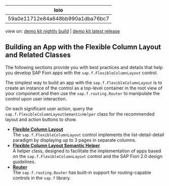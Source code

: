 <!-- loio59a0e11712e84a648bb990a1dba76bc7 -->

| loio |
| -----|
| 59a0e11712e84a648bb990a1dba76bc7 |

<div id="loio">

view on: [demo kit nightly build](https://sdk.openui5.org/nightly/#/topic/59a0e11712e84a648bb990a1dba76bc7) | [demo kit latest release](https://sdk.openui5.org/topic/59a0e11712e84a648bb990a1dba76bc7)</div>

## Building an App with the Flexible Column Layout and Related Classes

The following sections provide you with best practices and details that help you develop SAP Fiori apps with the `sap.f.FlexibleColumnLayout` control.

The simplest way to build an app with the `sap.f.FlexibleColumnLayout` is to create an instance of the control as a top-level container in the root view of your component and then use the `sap.f.routing.Router` to manipulate the control upon user interaction.

On each significant user action, query the `sap.f.FlexibleColumnLayoutSemanticHelper` class for the recommended layout and action buttons to show.

-   **[Flexible Column Layout](Flexible_Column_Layout_2abdefb.md "The sap.f.FlexibleColumnLayout control implements the
		list-detail-detail paradigm by displaying up to 3 pages in separate columns.")**  
The `sap.f.FlexibleColumnLayout` control implements the list-detail-detail paradigm by displaying up to 3 pages in separate columns.
-   **[Flexible Column Layout Semantic Helper](Flexible_Column_Layout_Semantic_Helper_623b01e.md "A helper class, designed to facilitate the implementation of apps based on the
			sap.f.FlexibleColumnLayout control and the SAP Fiori 2.0 design
		guidelines.")**  
A helper class, designed to facilitate the implementation of apps based on the `sap.f.FlexibleColumnLayout` control and the SAP Fiori 2.0 design guidelines.
-   **[Router](Router_c6da1a5.md "The sap.f.routing.Router has built-in support for routing-capable
		controls in the sap.f library.")**  
The `sap.f.routing.Router` has built-in support for routing-capable controls in the `sap.f` library.


